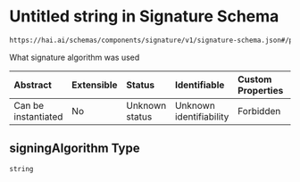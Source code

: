 # Untitled string in Signature Schema

```txt
https://hai.ai/schemas/components/signature/v1/signature-schema.json#/properties/signingAlgorithm
```

What signature algorithm was used

| Abstract            | Extensible | Status         | Identifiable            | Custom Properties | Additional Properties | Access Restrictions | Defined In                                                                                                    |
| :------------------ | :--------- | :------------- | :---------------------- | :---------------- | :-------------------- | :------------------ | :------------------------------------------------------------------------------------------------------------ |
| Can be instantiated | No         | Unknown status | Unknown identifiability | Forbidden         | Allowed               | none                | [signature.schema.json\*](../../schemas/components/signature/v1/signature.schema.json "open original schema") |

## signingAlgorithm Type

`string`
